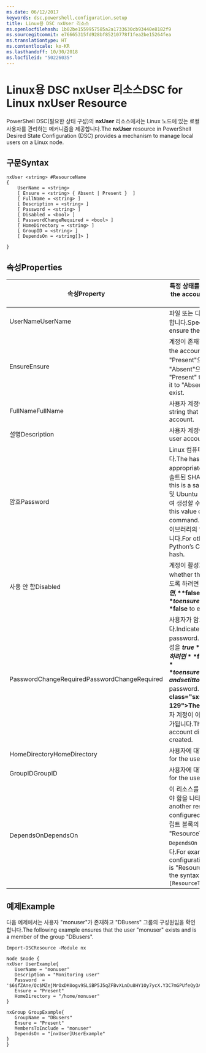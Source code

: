 ```yaml
---
ms.date: 06/12/2017
keywords: dsc,powershell,configuration,setup
title: Linux용 DSC nxUser 리소스
ms.openlocfilehash: 1b02be1559957585a2a1733630cb93440e8182f9
ms.sourcegitcommit: e76665315fd928bf85210778f1fea2be15264fea
ms.translationtype: HT
ms.contentlocale: ko-KR
ms.lasthandoff: 10/30/2018
ms.locfileid: "50226035"
---
```

# <a name="dsc-for-linux-nxuser-resource"></a><span data-ttu-id="89af3-103">Linux용 DSC nxUser 리소스</span><span class="sxs-lookup"><span data-stu-id="89af3-103">DSC for Linux nxUser Resource</span></span>

<span data-ttu-id="89af3-104">PowerShell DSC(필요한 상태 구성)의 **nxUser** 리소스에서는 Linux 노드에 있는 로컬 사용자를 관리하는 메커니즘을 제공합니다.</span><span class="sxs-lookup"><span data-stu-id="89af3-104">The **nxUser** resource in PowerShell Desired State Configuration (DSC) provides a mechanism to manage local users on a Linux node.</span></span>

## <a name="syntax"></a><span data-ttu-id="89af3-105">구문</span><span class="sxs-lookup"><span data-stu-id="89af3-105">Syntax</span></span>

```
nxUser <string> #ResourceName
{
    UserName = <string>
    [ Ensure = <string> { Absent | Present }  ]
    [ FullName = <string> ]
    [ Description = <string> ]
    [ Password = <string> ]
    [ Disabled = <bool> ]
    [ PasswordChangeRequired = <bool> ]
    [ HomeDirectory = <string> ]
    [ GroupID = <string> ]
    [ DependsOn = <string[]> ]

}
```

## <a name="properties"></a><span data-ttu-id="89af3-106">속성</span><span class="sxs-lookup"><span data-stu-id="89af3-106">Properties</span></span>

|  <span data-ttu-id="89af3-107">속성</span><span class="sxs-lookup"><span data-stu-id="89af3-107">Property</span></span> |  <span data-ttu-id="89af3-108">특정 상태를 확인하려는 계정 이름을 나타냅니다.</span><span class="sxs-lookup"><span data-stu-id="89af3-108">Indicates the account name for which you want to ensure a specific state.</span></span> |
|---|---|
| <span data-ttu-id="89af3-109">UserName</span><span class="sxs-lookup"><span data-stu-id="89af3-109">UserName</span></span>| <span data-ttu-id="89af3-110">파일 또는 디렉터리에 대한 상태를 확인하려는 위치를 지정합니다.</span><span class="sxs-lookup"><span data-stu-id="89af3-110">Specifies the location where you want to ensure the state for a file or directory.</span></span>|
| <span data-ttu-id="89af3-111">Ensure</span><span class="sxs-lookup"><span data-stu-id="89af3-111">Ensure</span></span>| <span data-ttu-id="89af3-112">계정이 존재하는지 여부를 지정합니다.</span><span class="sxs-lookup"><span data-stu-id="89af3-112">Specifies whether the account exists.</span></span> <span data-ttu-id="89af3-113">계정이 존재하도록 하려면 이 속성을 "Present"으로 설정하고, 계정이 존재하지 않도록 하려면 "Absent"으로 설정합니다.</span><span class="sxs-lookup"><span data-stu-id="89af3-113">Set this property to "Present" to ensure that the account exists, and set it to "Absent" to ensure that the account does not exist.</span></span>|
| <span data-ttu-id="89af3-114">FullName</span><span class="sxs-lookup"><span data-stu-id="89af3-114">FullName</span></span>| <span data-ttu-id="89af3-115">사용자 계정에 사용할 전체 이름을 포함하는 문자열입니다.</span><span class="sxs-lookup"><span data-stu-id="89af3-115">A string that contains the full name to use for the user account.</span></span>|
| <span data-ttu-id="89af3-116">설명</span><span class="sxs-lookup"><span data-stu-id="89af3-116">Description</span></span>| <span data-ttu-id="89af3-117">사용자 계정에 대한 설명입니다.</span><span class="sxs-lookup"><span data-stu-id="89af3-117">The description for the user account.</span></span>|
| <span data-ttu-id="89af3-118">암호</span><span class="sxs-lookup"><span data-stu-id="89af3-118">Password</span></span>| <span data-ttu-id="89af3-119">Linux 컴퓨터용으로 적절한 형태의 사용자 암호 해시입니다.</span><span class="sxs-lookup"><span data-stu-id="89af3-119">The hash of the users password in the appropriate form for the Linux computer.</span></span> <span data-ttu-id="89af3-120">일반적으로 솔트된 SHA-256 또는 SHA-512 해시입니다.</span><span class="sxs-lookup"><span data-stu-id="89af3-120">Typically, this is a salted SHA-256, or SHA-512 hash.</span></span> <span data-ttu-id="89af3-121">Debian 및 Ubuntu Linux에서 이 값은 mkpasswd 명령을 사용하여 생성할 수 있습니다.</span><span class="sxs-lookup"><span data-stu-id="89af3-121">On Debian and Ubuntu Linux, this value can be generated with the mkpasswd command.</span></span> <span data-ttu-id="89af3-122">다른 Linux 배포판의 경우 Python의 암호화 라이브러리의 암호화 방법을 사용하여 해시를 생성할 수 있습니다.</span><span class="sxs-lookup"><span data-stu-id="89af3-122">For other Linux distros, the crypt method of Python’s Crypt library can be used to generate the hash.</span></span>|
| <span data-ttu-id="89af3-123">사용 안 함</span><span class="sxs-lookup"><span data-stu-id="89af3-123">Disabled</span></span>| <span data-ttu-id="89af3-124">계정이 활성화되어 있는지 여부를 나타냅니다.</span><span class="sxs-lookup"><span data-stu-id="89af3-124">Indicates whether the account is enabled.</span></span> <span data-ttu-id="89af3-125">이 계정을 사용하지 않도록 하려면 이 속성을 **$true**로 설정하고, 사용하도록 하려면, **$false**로 설정합니다.</span><span class="sxs-lookup"><span data-stu-id="89af3-125">Set this property to **$true** to ensure that this account is disabled, and set it to **$false** to ensure that it is enabled.</span></span>|
| <span data-ttu-id="89af3-126">PasswordChangeRequired</span><span class="sxs-lookup"><span data-stu-id="89af3-126">PasswordChangeRequired</span></span>| <span data-ttu-id="89af3-127">사용자가 암호를 변경할 수 있는지 여부를 나타냅니다.</span><span class="sxs-lookup"><span data-stu-id="89af3-127">Indicates whether the user can change the password.</span></span> <span data-ttu-id="89af3-128">사용자가 암호를 변경할 수 없도록 하려면 이 속성을 **$true**로 설정하고, 사용자가 암호를 변경할 수 있도록 하려면 **$false**로 설정합니다.</span><span class="sxs-lookup"><span data-stu-id="89af3-128">Set this property to **$true** to ensure that the user cannot change the password, and set it to **$false** to allow the user to change the password.</span></span> <span data-ttu-id="89af3-129">기본값은 **$false**입니다.</span><span class="sxs-lookup"><span data-stu-id="89af3-129">The default value is **$false**.</span></span> <span data-ttu-id="89af3-130">이 속성은 사용자 계정이 이전에 존재하지 않아서 만들어지는 경우에만 평가됩니다.</span><span class="sxs-lookup"><span data-stu-id="89af3-130">This property is only evaluated if the user account did not exist previously and is being created.</span></span>|
| <span data-ttu-id="89af3-131">HomeDirectory</span><span class="sxs-lookup"><span data-stu-id="89af3-131">HomeDirectory</span></span>| <span data-ttu-id="89af3-132">사용자에 대한 홈 디렉터리입니다.</span><span class="sxs-lookup"><span data-stu-id="89af3-132">The home directory for the user.</span></span>|
| <span data-ttu-id="89af3-133">GroupID</span><span class="sxs-lookup"><span data-stu-id="89af3-133">GroupID</span></span>| <span data-ttu-id="89af3-134">사용자에 대한 주 그룹 ID입니다.</span><span class="sxs-lookup"><span data-stu-id="89af3-134">The primary group ID for the user.</span></span>|
| <span data-ttu-id="89af3-135">DependsOn</span><span class="sxs-lookup"><span data-stu-id="89af3-135">DependsOn</span></span> | <span data-ttu-id="89af3-136">이 리소스를 구성하려면 먼저 다른 리소스의 구성을 실행해야 함을 나타냅니다.</span><span class="sxs-lookup"><span data-stu-id="89af3-136">Indicates that the configuration of another resource must run before this resource is configured.</span></span> <span data-ttu-id="89af3-137">예를 들어, 먼저 실행하려는 리소스 구성 스크립트 블록의 ID가 "ResourceName"이고 해당 형식이 "ResourceType"일 경우, 이 속성을 사용하기 위한 구문은 `DependsOn = "[ResourceType]ResourceName"`입니다.</span><span class="sxs-lookup"><span data-stu-id="89af3-137">For example, if the ID of the resource configuration script block that you want to run first is "ResourceName" and its type is "ResourceType", the syntax for using this property is `DependsOn = "[ResourceType]ResourceName"`.</span></span>|

## <a name="example"></a><span data-ttu-id="89af3-138">예제</span><span class="sxs-lookup"><span data-stu-id="89af3-138">Example</span></span>

<span data-ttu-id="89af3-139">다음 예제에서는 사용자 "monuser"가 존재하고 "DBusers" 그룹의 구성원임을 확인합니다.</span><span class="sxs-lookup"><span data-stu-id="89af3-139">The following example ensures that the user "monuser" exists and is a member of the group "DBusers".</span></span>

```
Import-DSCResource -Module nx

Node $node {
nxUser UserExample{
   UserName = "monuser"
   Description = "Monitoring user"
   Password  =    '$6$fZAne/Qc$MZejMrOxDK0ogv9SLiBP5J5qZFBvXLnDu8HY1Oy7ycX.Y3C7mGPUfeQy3A82ev3zIabhDQnj2ayeuGn02CqE/0'
   Ensure = "Present"
   HomeDirectory = "/home/monuser"
}

nxGroup GroupExample{
   GroupName = "DBusers"
   Ensure = "Present"
   MembersToInclude = "monuser"
   DependsOn = "[nxUser]UserExample"
}
}
```